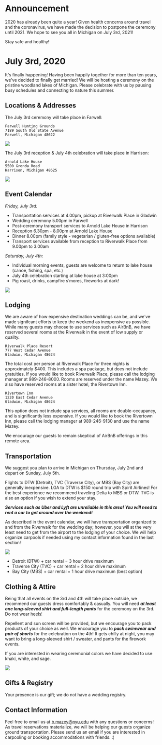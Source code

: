 <link rel="shortcut icon" type="image/png" href="/celebrate/images/favicon-32x32.png">
<link rel="shortcut icon" sizes="32x32" href="/celebrate/images/favicon-32x32.png">

# Announcement

2020 has already been quite a year! Given health concerns around travel and the coronavirus, we have made the decision to postpone the ceremony until 2021.
We hope to see you all in Michigan on July 3rd, 2021!

Stay safe and healthy!

# July 3rd, 2020

It's finally happening! Having been happily together for more than ten years, we've decided to finally get married!
We will be hosting a ceremony on the pristine woodland lakes of Michigan.
Please celebrate with us by pausing busy schedules and connecting to nature this summer.

## Locations & Addresses

The July 3rd ceremony will take place in Farwell:

```
Farwell Hunting Grounds
7189 South Old State Avenue
Farwell, Michigan 48622
```

![](/images/farwell.jpg)

The July 3rd reception & July 4th celebration will take place in Harrison:

```
Arnold Lake House
5500 Gronda Road
Harrison, Michigan 48625
```

![](/images/lake.jpg)

## Event Calendar

_Friday, July 3rd:_
* Transportation services at 4.00pm, pickup at Riverwalk Place in Gladwin
* Wedding ceremony 5.00pm in Farwell
* Post-ceremony transport services to Arnold Lake House in Harrison
* Reception 6.30pm - 8.00pm at Arnold Lake House
* Dinner 8.00pm (family style - vegetarian / gluten-free options available)
* Transport services available from reception to Riverwalk Place from 9.00pm to 3.00am

_Saturday, July 4th:_
* Individual morning events, guests are welcome to return to lake house (canoe, fishing, spa, etc.)
* July 4th celebration starting at lake house at 3:00pm
* Pig roast, drinks, campfire s’mores, fireworks at dark!

![](/images/nightscape.jpg)

## Lodging

We are aware of how expensive destination weddings can be, and we've made signifcant efforts to keep the weekend as inexpensive as possible.
While many guests may choose to use services such as AirBnB, we have reserved several rooms at the Riverwalk in the event of low supply or quality.

```
Riverwalk Place Resort
777 West Cedar Avenue
Gladwin, Michigan 48624
```

The total cost per person at Riverwalk Place for three nights is approximately $400. This includes a spa package, but does not include gratuities.
If you would like to book Riverwalk Place, please call the lodging manager at 989-246-8000. Rooms are reserved under the name Mazey.
We also have reserved rooms at a sister hotel, the Rivertown Inn.

```
Rivertown Inn
1220 East Cedar Avenue
Gladwin, Michigan 48624
```

This option does not include spa services, all rooms are double-occupancy, and is significantly less expensive.
If you would like to book the Rivertown Inn, please call the lodging manager at 989-246-9130 and use the name Mazey.

We encourage our guests to remain skeptical of AirBnB offerings in this remote area.

## Transportation

We suggest you plan to arrive in Michigan on Thursday, July 2nd and depart on Sunday, July 5th.

Flights to DTW (Detroit), TVC (Traverse City), or MBS (Bay City) are generally inexpensive. LGA to DTW is $150 round trip with Spirit Airlines!
For the best experience we recommend traveling Delta to MBS or DTW. TVC is also an option if you wish to extend your stay.

***Services such as Uber and Lyft are unreliable in this area! You will need to rent a car to get around over the weekend!***

As described in the event calendar, we will have transportation organized to and from the Riverwalk for the wedding day;
however, you will at the very least need to get from the airport to the lodging of your choice.
We will help organize carpools if needed using my contact information found in the last section!

![](/images/route.png)

* Detroit (DTW) + car rental = 3 hour drive maximum
* Traverse City (TVC) + car rental = 2 hour drive maximum
* Bay City (MBS) + car rental = 1 hour drive maximum (best option)

## Clothing & Attire

Being that all events on the 3rd and 4th will take place outside, we recommend our guests dress comfortably & casually.
You will need ***at least one long-sleeved shirt and full-length pants*** for the ceremony on the 3rd.
Do not wear heels!

Repellent and sun screen will be provided, but we encourage you to pack products of your choice as well.
We encourage you to ***pack swimwear and pair of shorts*** for the celebration on the 4th!
It gets chilly at night, you may want to bring a long-sleeved shirt / sweater, and pants for the firework events.

If you are interested in wearing ceremonial colors we have decided to use khaki, white, and sage.

![](/images/lakefront.jpg)

## Gifts & Registry

Your presence is our gift; we do not have a wedding registry.

## Contact Information

Feel free to email us at <b.mazey@nyu.edu> with any questions or concerns!
As travel reservations materialize, we will be helping our guests organize ground transportation.
Please send us an email if you are interested in carpooling or booking accommodations with friends. :)